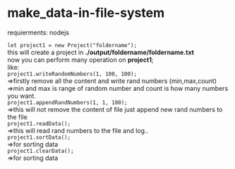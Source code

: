 # make_data-in-file-system

requierments: nodejs

<code>let project1 = new Project("foldername");</code><br>
this will create a project in <b>./output/foldername/foldername.txt</b>
<br>
now you can perform many operation on <b>project1</b>;<br>
like:<br>
<code>project1.writeRandomNumbers(1, 100, 100);</code><br>
=>firstly remove all the content and write rand numbers (min,max,count)<br>
=>min and max is range of random number and count is how many numbers you want.<br>
<code>project1.appendRandNumbers(1, 1, 100);</code><br>
=>this will not remove the content of file just append new rand numbers to the file<br>
<code>project1.readData();</code><br>
=>this will read rand numbers to the file and log..<br>
<code>project1.sortData();</code><br>
=>for sorting data<br>
<code>project1.clearData();</code><br>
=>for sorting data<br>
